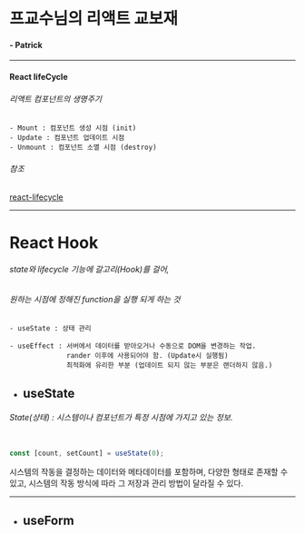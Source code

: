 # 프교수님의 리액트 교보재

#### - Patrick

***

#### React lifeCycle

###### 리액트 컴포넌트의 생명주기

    - Mount : 컴포넌트 생성 시점 (init)
    - Update : 컴포넌트 업데이트 시점
    - Unmount : 컴포넌트 소멸 시점 (destroy)

###### 참조

[react-lifecycle](https://projects.wojtekmaj.pl/react-lifecycle-methods-diagram/)

***

# React Hook

###### state와 lifecycle 기능에 갈고리(Hook)를 걸어,
###### 원하는 시점에 정해진 function을 실행 되게 하는 것


    - useState : 상태 관리

    - useEffect : 서버에서 데이터를 받아오거나 수동으로 DOM을 변경하는 작업.
                  rander 이후에 사용되어야 함. (Update시 실행됨)
                  최적화에 유리한 부분 (업데이트 되지 않는 부분은 랜더하지 않음.)



+ ## useState
###### State(상태) : 시스템이나 컴포넌트가 특정 시점에 가지고 있는 정보.

```javascript

const [count, setCount] = useState(0);

```
시스템의 작동을 결정하는 데이터와 메타데이터를 포함하며, 다양한 형태로 존재할 수 있고,
시스템의 작동 방식에 따라 그 저장과 관리 방법이 달라질 수 있다.

***

+ ## useForm
